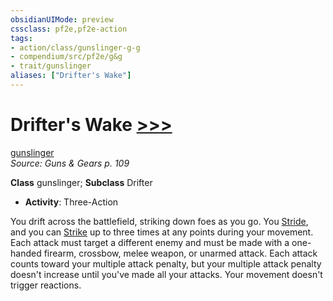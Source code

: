 ```yaml
---
obsidianUIMode: preview
cssclass: pf2e,pf2e-action
tags:
- action/class/gunslinger-g-g
- compendium/src/pf2e/g&g
- trait/gunslinger
aliases: ["Drifter's Wake"]
---
```

# Drifter's Wake [>>>](chapter-9-playing-the-game.md#Actions "Three-Action")
[gunslinger](Reference/Rules/Traits/gunslinger-g-g.md "Gunslinger Class Trait")  
*Source: Guns & Gears p. 109*  

**Class** gunslinger; **Subclass** Drifter
- **Activity**: Three-Action

You drift across the battlefield, striking down foes as you go. You [Stride](stride.md), and you can [Strike](strike.md) up to three times at any points during your movement. Each attack must target a different enemy and must be made with a one-handed firearm, crossbow, melee weapon, or unarmed attack. Each attack counts toward your multiple attack penalty, but your multiple attack penalty doesn't increase until you've made all your attacks. Your movement doesn't trigger reactions.